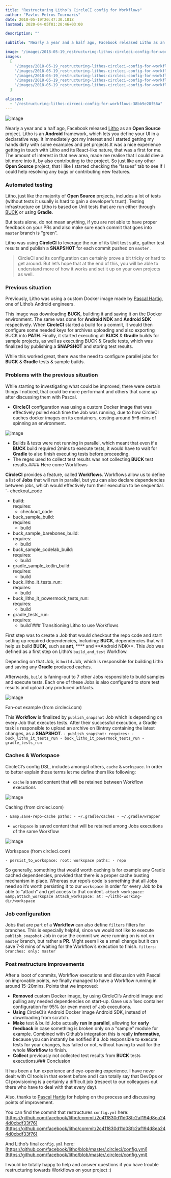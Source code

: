 ```yaml
---
title: "Restructuring Litho’s CircleCI config for Workflows"
author: "Pavlos-Petros Tournaris"
date: 2018-05-19T20:47:30.181Z
lastmod: 2020-04-05T01:28:46+03:00

description: ""

subtitle: "Nearly a year and a half ago, Facebook released Litho as an Open Source project. Litho is an Android framework, which lets you define your…"

image: "/images/2018-05-19_restructuring-lithos-circleci-config-for-workflows/1.jpeg"
images:
  [
    "/images/2018-05-19_restructuring-lithos-circleci-config-for-workflows/1.jpeg",
    "/images/2018-05-19_restructuring-lithos-circleci-config-for-workflows/2.png",
    "/images/2018-05-19_restructuring-lithos-circleci-config-for-workflows/3.png",
    "/images/2018-05-19_restructuring-lithos-circleci-config-for-workflows/4.png",
    "/images/2018-05-19_restructuring-lithos-circleci-config-for-workflows/5.png",
  ]

aliases:
  - "/restructuring-lithos-circeci-config-for-workflows-38bb9e28f56a"
---
```


![image](/posts/2018-05-19_restructuring-lithos-circleci-config-for-workflows/images/1.jpeg)

Nearly a year and a half ago, Facebook released [Litho](https://fblitho.com/) as an **Open Source** project. Litho is an **Android** framework, which lets you define your UI in a declarative way. It immediately got my interest and I started getting my hands dirty with some examples and pet projects.It was a nice experience getting in touch with Litho and its React-like nature, that was a first for me. The amount of interest in that new area, made me realise that I could dive a bit more into it, by also contributing to the project. So just like any other **Open Source** project, that I like I started checking the “Issues” tab to see if I could help resolving any bugs or contributing new features.

### Automated testing

Litho, just like the majority of **Open Source** projects, includes a lot of tests (without tests it usually is hard to gain a developer’s trust). Testing infrastructure on Litho is based on Unit tests that are run either through [BUCK](https://buckbuild.com/) or using **Gradle**.

But tests alone, do not mean anything, if you are not able to have proper feedback on your PRs and also make sure each commit that goes into `master` branch is “green”.

Litho was using **CircleCI** to leverage the run of its Unit test suite, gather test results and publish a **SNAPSHOT** for each commit pushed on `master` .

> CircleCI and its configuration can certainly prove a bit tricky or hard to get around. But let’s hope that at the end of this, you will be able to understand more of how it works and set it up on your own projects as well.

### Previous situation

Previously, Litho was using a custom Docker image made by [Pascal Hartig](https://medium.com/u/19026c4fef9d), one of Litho’s Android engineers.

This image was downloading **BUCK**, building it and saving it on the Docker environment. The same was done for **Android NDK** and **Android SDK** respectively. When **CircleCI** started a build for a commit, it would then configure some needed keys for archives uploading and also exporting BUCK into **PATH**. Finally, it started executing all **BUCK** &amp; **Gradle** builds for sample projects, as well as executing BUCK &amp; Gradle tests, which was finalized by publishing a **SNAPSHOT** and storing test results.

While this worked great, there was the need to configure parallel jobs for **BUCK** &amp; **Gradle** tests &amp; sample builds.

### Problems with the previous situation

While starting to investigating what could be improved, there were certain things I noticed, that could be more performant and others that came up after discussing them with Pascal.

- **CircleCI** configuration was using a custom Docker image that was effectively pulled each time the Job was running, due to how CircleCI caches docker images on its containers, costing around 5–6 mins of spinning an environment.

![image](/posts/2018-05-19_restructuring-lithos-circleci-config-for-workflows/images/2.png)

- Builds &amp; tests were not running in parallel, which meant that even if a **BUCK** build required 2mins to execute tests, it would have to wait for **Gradle** to also finish executing tests before proceeding.
- The regex used to collect test results was not collecting **BUCK** test results.#### Here come Workflows

**CircleCI** provides a feature, called **Workflows**. Workflows allow us to define a list of **Jobs** that will run in parallel, but you can also declare dependencies between jobs, which would effectively turn their execution to be sequential.
`- checkout_code

- build:  
   requires:  
   - checkout_code
- buck_sample_build:  
   requires:  
   - build
- buck_sample_barebones_build:  
   requires:  
   - build
- buck_sample_codelab_build:  
   requires:  
   - build
- gradle_sample_kotlin_build:  
   requires:  
   - build
- buck_litho_it_tests_run:  
   requires:  
   - build
- buck_litho_it_powermock_tests_run:  
   requires:  
   - build
- gradle_tests_run:  
   requires:  
   - build`### Transitioning Litho to use Workflows

First step was to create a Job that would checkout the repo code and start setting up required dependencies, including: **BUCK**, dependencies that will help us build **BUCK**, such as **ant**, \***\* and **Android NDK\*\*. This Job was defined as a first step on Litho’s `build_and_test` Workflow.

Depending on that Job, is `build` Job, which is responsible for building Litho and saving any **Gradle** produced caches.

Afterwards, `build` is faning-out to 7 other Jobs responsible to build samples and execute tests. Each one of these Jobs is also configured to store test results and upload any produced artifacts.

![image](/posts/2018-05-19_restructuring-lithos-circleci-config-for-workflows/images/3.png)

Fan-out example (from circleci.com)

This **Workflow** is finalized by `publish_snapshot` Job which is depending on every Job that executes tests. After their successful execution, a Gradle task is responsible to upload an archive on Bintray containing the latest changes, as a **SNAPSHOT**.
`- publish_snapshot: requires: - buck_litho_it_tests_run - buck_litho_it_powermock_tests_run - gradle_tests_run`

### Caches &amp; Workspace

CircleCI’s config DSL, includes amongst others, `cache` &amp; `workspace`. In order to better explain those terms let me define them like following:

- `cache` is saved content that will be retained between Workflow executions

![image](/posts/2018-05-19_restructuring-lithos-circleci-config-for-workflows/images/4.png)

Caching (from circleci.com)

`- &amp;save-repo-cache paths: - ~/.gradle/caches - ~/.gradle/wrapper`

- `workspace` is saved content that will be retained among Jobs executions of the same Workflow

![image](/posts/2018-05-19_restructuring-lithos-circleci-config-for-workflows/images/5.png)

Workspace (from circleci.com)

`- persist_to_workspace: root: workspace paths: - repo`

So generally, something that would worth caching is for example any Gradle cached dependencies, provided that there is a proper cache busting mechanism in place. Whereas our repo’s code is something that all Jobs need so it’s worth persisting it to our `workspace` in order for every Job to be able to “attach” and get access to that content.
`attach_workspace: &amp;attach_workspace attach_workspace: at: ~/litho-working-dir/workspace`

### Job configuration

Jobs that are part of a **Workflow** can also define `filters` filters for branches. This is especially helpful, since we would not like to execute `publish_snapshot` Job in case the commit we were running on is not on `master` branch, but rather a **PR**. Might seem like a small change but it can save 7–8 mins of waiting for the Workflow’s execution to finish.
`filters: branches: only: master`

### Post restructure improvements

After a looot of commits, Workflow executions and discussion with Pascal on improvable points, we finally managed to have a Workflow running in around 15–20mins. Points that we improved:

- **Removed** custom Docker image, by using CircleCI’s Android image and pulling any needed dependencies on start-up. Gave us a 1sec container configuration for 95% (or even more) of Job executions.
- **Using** CircleCI’s Android Docker image Android SDK, instead of downloading from scratch.
- **Make** test &amp; build Jobs actually **run** **in parallel**, allowing for **early** **feedback** in case something is broken only on a “sample” module for example. Combined with Github’s integration this is really **informative**, because you can instantly be notified if a Job responsible to execute tests for your changes, has failed or not, without having to wait for the whole **Workflow** to finish.
- **Collect** previously not collected test results from **BUCK** tests executions.### Conclusion

It has been a fun experience and eye-opening experience. I have never dealt with CI tools in that extent before and I can totally say that DevOps or CI provisioning is a certainly a difficult job (respect to our colleagues out there who have to deal with that every day).

Also, thanks to [Pascal Hartig](https://medium.com/u/19026c4fef9d) for helping on the process and discussing points of improvement.

You can find the commit that restructures `config.yml` here: [https://github.com/facebook/litho/commit/2c411830d11d08fc2af194d8ea244d0cbdf33f76](https://github.com/facebook/litho/commit/2c411830d11d08fc2af194d8ea244d0cbdf33f76)

And Litho’s final `config.yml` here: [https://github.com/facebook/litho/blob/master/.circleci/config.yml](https://github.com/facebook/litho/blob/master/.circleci/config.yml)

I would be totally happy to help and answer questions if you have trouble restructuring towards Workflows on your project :)

